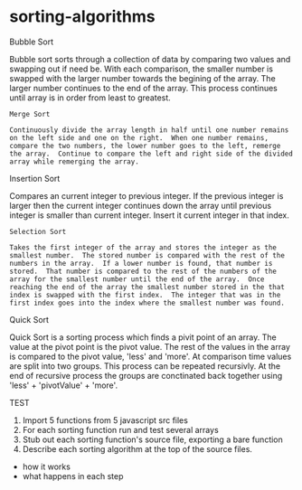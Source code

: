 # sorting-algorithms


Bubble Sort

Bubble sort sorts through a collection of data by comparing two values and swapping out if need be.  With each comparison, the smaller number is swapped with the larger number towards the begining of the array.  The larger number continues to the end of the array.  This process continues until array is in order from least to greatest.

~~~~~~~~~~~~~~~~~~~~~~~~~~~~~~~~~~~~~~~~~~~~~~~~~~~~~~~~~~~~~~~
Merge Sort

Continuously divide the array length in half until one number remains on the left side and one on the right.  When one number remains, compare the two numbers, the lower number goes to the left, remerge the array.  Continue to compare the left and right side of the divided array while remerging the array.

~~~~~~~~~~~~~~~~~~~~~~~~~~~~~~~~~~~~~~~~~~~~~~~~~~~~~~~~~~~~~~~
Insertion Sort

Compares an current integer to previous integer.  If the previous integer is larger then the current integer continues down the array until previous integer is smaller than current integer.  Insert it current integer in that index.

~~~~~~~~~~~~~~~~~~~~~~~~~~~~~~~~~~~~~~~~~~~~~~~~~~~~~~~~~~~~~~~
Selection Sort

Takes the first integer of the array and stores the integer as the smallest number.  The stored number is compared with the rest of the numbers in the array.  If a lower number is found, that number is stored.  That number is compared to the rest of the numbers of the array for the smallest number until the end of the array.  Once reaching the end of the array the smallest number stored in the that index is swapped with the first index.  The integer that was in the first index goes into the index where the smallest number was found.

~~~~~~~~~~~~~~~~~~~~~~~~~~~~~~~~~~~~~~~~~~~~~~~~~~~~~~~~~~~~~~~
Quick Sort

Quick Sort is a sorting process which finds a pivit point of an array.  The value
at the pivot point is the pivot value.  The rest of the values in the array is compared
to the pivot value, 'less' and 'more'.  At comparison time values are split into two groups.  This process can be repeated recursivly.  At the end of recursive process the groups are conctinated back together using 'less' + 'pivotValue' + 'more'.








TEST
1.  Import 5 functions from 5 javascript src files
2.  For each sorting function run and test several arrays
3.  Stub out each sorting function's source file, exporting a bare function
4.  Describe each sorting algorithm at the top of the source files.
  - how it works
  - what happens in each step